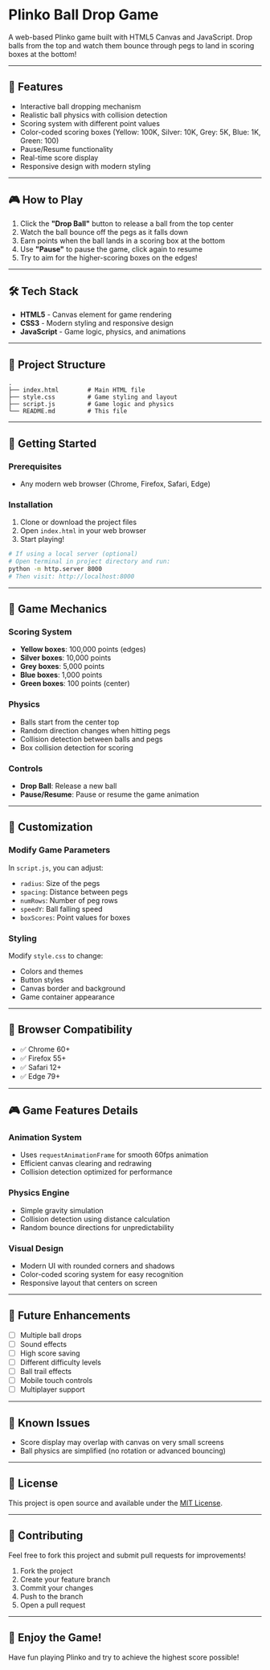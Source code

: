 # Plinko Ball Drop Game

A web-based Plinko game built with HTML5 Canvas and JavaScript. Drop balls from the top and watch them bounce through pegs to land in scoring boxes at the bottom!

---

## 🚀 Features

- Interactive ball dropping mechanism
- Realistic ball physics with collision detection
- Scoring system with different point values
- Color-coded scoring boxes (Yellow: 100K, Silver: 10K, Grey: 5K, Blue: 1K, Green: 100)
- Pause/Resume functionality
- Real-time score display
- Responsive design with modern styling

---

## 🎮 How to Play

1. Click the **"Drop Ball"** button to release a ball from the top center
2. Watch the ball bounce off the pegs as it falls down
3. Earn points when the ball lands in a scoring box at the bottom
4. Use **"Pause"** to pause the game, click again to resume
5. Try to aim for the higher-scoring boxes on the edges!

---

## 🛠️ Tech Stack

- **HTML5** - Canvas element for game rendering
- **CSS3** - Modern styling and responsive design
- **JavaScript** - Game logic, physics, and animations

---

## 📁 Project Structure

```
.
├── index.html        # Main HTML file
├── style.css         # Game styling and layout
├── script.js         # Game logic and physics
└── README.md         # This file
```

---

## 🚀 Getting Started

### Prerequisites
- Any modern web browser (Chrome, Firefox, Safari, Edge)

### Installation
1. Clone or download the project files
2. Open `index.html` in your web browser
3. Start playing!

```bash
# If using a local server (optional)
# Open terminal in project directory and run:
python -m http.server 8000
# Then visit: http://localhost:8000
```

---

## 🎯 Game Mechanics

### Scoring System
- **Yellow boxes**: 100,000 points (edges)
- **Silver boxes**: 10,000 points
- **Grey boxes**: 5,000 points  
- **Blue boxes**: 1,000 points
- **Green boxes**: 100 points (center)

### Physics
- Balls start from the center top
- Random direction changes when hitting pegs
- Collision detection between balls and pegs
- Box collision detection for scoring

### Controls
- **Drop Ball**: Release a new ball
- **Pause/Resume**: Pause or resume the game animation

---

## 🎨 Customization

### Modify Game Parameters
In `script.js`, you can adjust:
- `radius`: Size of the pegs
- `spacing`: Distance between pegs
- `numRows`: Number of peg rows
- `speedY`: Ball falling speed
- `boxScores`: Point values for boxes

### Styling
Modify `style.css` to change:
- Colors and themes
- Button styles
- Canvas border and background
- Game container appearance

---

## 🔧 Browser Compatibility

- ✅ Chrome 60+
- ✅ Firefox 55+
- ✅ Safari 12+
- ✅ Edge 79+

---

## 🎮 Game Features Details

### Animation System
- Uses `requestAnimationFrame` for smooth 60fps animation
- Efficient canvas clearing and redrawing
- Collision detection optimized for performance

### Physics Engine
- Simple gravity simulation
- Collision detection using distance calculation
- Random bounce directions for unpredictability

### Visual Design
- Modern UI with rounded corners and shadows
- Color-coded scoring system for easy recognition
- Responsive layout that centers on screen

---

## 🚧 Future Enhancements

- [ ] Multiple ball drops
- [ ] Sound effects
- [ ] High score saving
- [ ] Different difficulty levels
- [ ] Ball trail effects
- [ ] Mobile touch controls
- [ ] Multiplayer support

---

## 🐛 Known Issues

- Score display may overlap with canvas on very small screens
- Ball physics are simplified (no rotation or advanced bouncing)

---

## 📄 License

This project is open source and available under the [MIT License](LICENSE).

---

## 🤝 Contributing

Feel free to fork this project and submit pull requests for improvements!

1. Fork the project
2. Create your feature branch
3. Commit your changes
4. Push to the branch
5. Open a pull request

---

## 🎉 Enjoy the Game!

Have fun playing Plinko and try to achieve the highest score possible!
